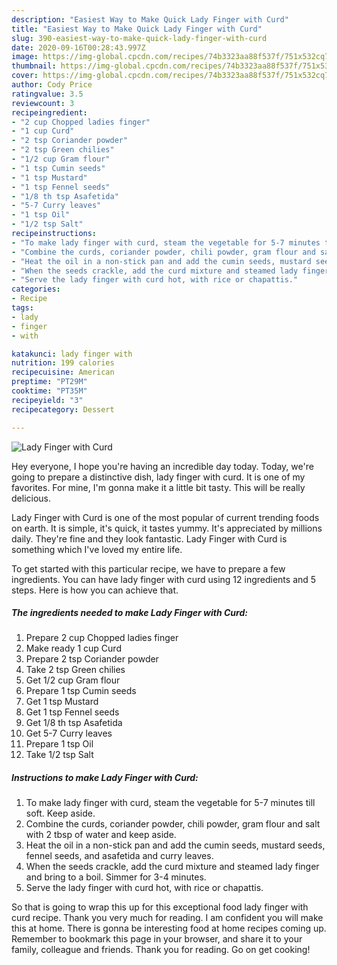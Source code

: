 ```yaml
---
description: "Easiest Way to Make Quick Lady Finger with Curd"
title: "Easiest Way to Make Quick Lady Finger with Curd"
slug: 390-easiest-way-to-make-quick-lady-finger-with-curd
date: 2020-09-16T00:28:43.997Z
image: https://img-global.cpcdn.com/recipes/74b3323aa88f537f/751x532cq70/lady-finger-with-curd-recipe-main-photo.jpg
thumbnail: https://img-global.cpcdn.com/recipes/74b3323aa88f537f/751x532cq70/lady-finger-with-curd-recipe-main-photo.jpg
cover: https://img-global.cpcdn.com/recipes/74b3323aa88f537f/751x532cq70/lady-finger-with-curd-recipe-main-photo.jpg
author: Cody Price
ratingvalue: 3.5
reviewcount: 3
recipeingredient:
- "2 cup Chopped ladies finger"
- "1 cup Curd"
- "2 tsp Coriander powder"
- "2 tsp Green chilies"
- "1/2 cup Gram flour"
- "1 tsp Cumin seeds"
- "1 tsp Mustard"
- "1 tsp Fennel seeds"
- "1/8 th tsp Asafetida"
- "5-7 Curry leaves"
- "1 tsp Oil"
- "1/2 tsp Salt"
recipeinstructions:
- "To make lady finger with curd, steam the vegetable for 5-7 minutes till soft. Keep aside."
- "Combine the curds, coriander powder, chili powder, gram flour and salt with 2 tbsp of water and keep aside."
- "Heat the oil in a non-stick pan and add the cumin seeds, mustard seeds, fennel seeds, and asafetida and curry leaves."
- "When the seeds crackle, add the curd mixture and steamed lady finger and bring to a boil. Simmer for 3-4 minutes."
- "Serve the lady finger with curd hot, with rice or chapattis."
categories:
- Recipe
tags:
- lady
- finger
- with

katakunci: lady finger with 
nutrition: 199 calories
recipecuisine: American
preptime: "PT29M"
cooktime: "PT35M"
recipeyield: "3"
recipecategory: Dessert

---
```



![Lady Finger with Curd](https://img-global.cpcdn.com/recipes/74b3323aa88f537f/751x532cq70/lady-finger-with-curd-recipe-main-photo.jpg)

Hey everyone, I hope you're having an incredible day today. Today, we're going to prepare a distinctive dish, lady finger with curd. It is one of my favorites. For mine, I'm gonna make it a little bit tasty. This will be really delicious.

Lady Finger with Curd is one of the most popular of current trending foods on earth. It is simple, it's quick, it tastes yummy. It's appreciated by millions daily. They're fine and they look fantastic. Lady Finger with Curd is something which I've loved my entire life.




To get started with this particular recipe, we have to prepare a few ingredients. You can have lady finger with curd using 12 ingredients and 5 steps. Here is how you can achieve that.

<!--inarticleads1-->

##### The ingredients needed to make Lady Finger with Curd:

1. Prepare 2 cup Chopped ladies finger
1. Make ready 1 cup Curd
1. Prepare 2 tsp Coriander powder
1. Take 2 tsp Green chilies
1. Get 1/2 cup Gram flour
1. Prepare 1 tsp Cumin seeds
1. Get 1 tsp Mustard
1. Get 1 tsp Fennel seeds
1. Get 1/8 th tsp Asafetida
1. Get 5-7 Curry leaves
1. Prepare 1 tsp Oil
1. Take 1/2 tsp Salt




<!--inarticleads2-->

##### Instructions to make Lady Finger with Curd:

1. To make lady finger with curd, steam the vegetable for 5-7 minutes till soft. Keep aside.
1. Combine the curds, coriander powder, chili powder, gram flour and salt with 2 tbsp of water and keep aside.
1. Heat the oil in a non-stick pan and add the cumin seeds, mustard seeds, fennel seeds, and asafetida and curry leaves.
1. When the seeds crackle, add the curd mixture and steamed lady finger and bring to a boil. Simmer for 3-4 minutes.
1. Serve the lady finger with curd hot, with rice or chapattis.




So that is going to wrap this up for this exceptional food lady finger with curd recipe. Thank you very much for reading. I am confident you will make this at home. There is gonna be interesting food at home recipes coming up. Remember to bookmark this page in your browser, and share it to your family, colleague and friends. Thank you for reading. Go on get cooking!
